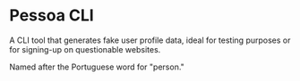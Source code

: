 # Pessoa CLI

A CLI tool that generates fake user profile data, ideal for testing purposes or for signing-up on questionable websites.

Named after the Portuguese word for "person."
